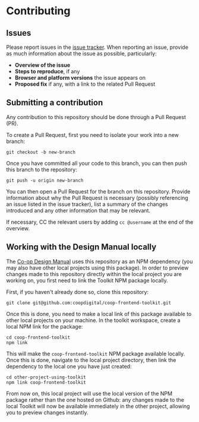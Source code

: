# Contributing

## Issues

Please report issues in the [issue tracker](https://github.com/coopdigital/coop-frontend-toolkit/issues). When reporting an issue, provide as much information about the issue as possible, particularly:

- **Overview of the issue**
- **Steps to reproduce**, if any
- **Browser and platform versions** the issue appears on
- **Proposed fix** if any, with a link to the related Pull Request

## Submitting a contribution

Any contribution to this repository should be done through a Pull Request (PR).

To create a Pull Request, first you need to isolate your work into a new branch:

```
git checkout -b new-branch
```

Once you have committed all your code to this branch, you can then push this branch to the repository:

```
git push -u origin new-branch
```

You can then open a Pull Request for the branch on this repository. Provide information about why the Pull Request is necessary (possibly referencing an issue listed in the issue tracker), list a summary of the changes introduced and any other information that may be relevant.

If necessary, CC the relevant users by adding `cc @username` at the end of the overview.

## Working with the Design Manual locally

The [Co-op Design Manual](https://github.com/coopdigital/design-manual) uses this repository as an NPM dependency (you may also have other local projects using this package). In order to preview changes made to this repository directly within the local project you are working on, you first need to link the Toolkit NPM package locally.

First, if you haven't already done so, clone this repository:

```
git clone git@github.com:coopdigital/coop-frontend-toolkit.git
```

Once this is done, you need to make a local link of this package available to other local projects on your machine. In the toolkit workspace, create a local NPM link for the package:

```
cd coop-frontend-toolkit
npm link
```

This will make the `coop-frontend-toolkit` NPM package available locally. Once this is done, navigate to the local project directory, then link the dependency to the local one you have just created:

```
cd other-project-using-toolkit
npm link coop-frontend-toolkit
```

From now on, this local project will use the local version of the NPM package rather than the one hosted on Github: any changes made to the local Toolkit will now be available immediately in the other project, allowing you to preview changes instantly.
